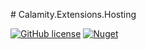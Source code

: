 ﻿﻿﻿﻿# Calamity.Extensions.Hosting

[![GitHub license](https://img.shields.io/github/license/LegendaryB/Calamity.Abstractions.svg?longCache=true&style=flat-square)](https://github.com/LegendaryB/Calamity/src/Calamity.Extensions.Hosting/LICENSE)
[![Nuget](https://img.shields.io/nuget/v/Calamity.svg?style=flat-square)](https://www.nuget.org/packages/Calamity.Extensions.Hosting/)
